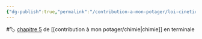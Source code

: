```yaml
---
{"dg-publish":true,"permalink":"/contribution-a-mon-potager/loi-cinetique-d-une-transformation-chimique-et-modelisation-microscopique/"}
---
```


#🏷️ 
[chapitre 5](https://www.libmanuels.fr/reader/9791035813819/n/112) de [[contribution à mon potager/chimie\|chimie]] en terminale
